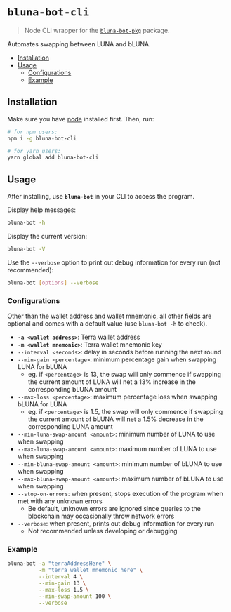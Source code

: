 <!-- omit in toc -->
# `bluna-bot-cli`

> Node CLI wrapper for the [`bluna-bot-pkg`](https://github.com/AaronCQL/bluna-bot/tree/main/bluna-bot-pkg) package.

Automates swapping between LUNA and bLUNA.

- [Installation](#installation)
- [Usage](#usage)
  - [Configurations](#configurations)
  - [Example](#example)

## Installation

Make sure you have [node](https://nodejs.org/en/) installed first. Then, run:

```sh
# for npm users:
npm i -g bluna-bot-cli

# for yarn users:
yarn global add bluna-bot-cli
```

## Usage

After installing, use **`bluna-bot`** in your CLI to access the program.

Display help messages:

```sh
bluna-bot -h
```

Display the current version:

```sh
bluna-bot -V
```

Use the `--verbose` option to print out debug information for every run (not recommended):

```sh
bluna-bot [options] --verbose
```

### Configurations

Other than the wallet address and wallet mnemonic, all other fields are optional and comes with a default value (use `bluna-bot -h` to check).

- **`-a <wallet address>`**: Terra wallet address
- **`-m <wallet mnemonic>`**: Terra wallet mnemonic key
- `--interval <seconds>`: delay in seconds before running the next round
- `--min-gain <percentage>`: minimum percentage gain when swapping LUNA for bLUNA
  - eg. if `<percentage>` is 13, the swap will only commence if swapping the current amount of LUNA will net a 13% increase in the corresponding bLUNA amount
- `--max-loss <percentage>`: maximum percentage loss when swapping bLUNA for LUNA
  - eg. if `<percentage>` is 1.5, the swap will only commence if swapping the current amount of bLUNA will net a 1.5% decrease in the corresponding LUNA amount
- `--min-luna-swap-amount <amount>`: minimum number of LUNA to use when swapping
- `--max-luna-swap-amount <amount>`: maximum number of LUNA to use when swapping
- `--min-bluna-swap-amount <amount>`: minimum number of bLUNA to use when swapping
- `--max-bluna-swap-amount <amount>`: maximum number of bLUNA to use when swapping
- `--stop-on-errors`: when present, stops execution of the program when met with any unknown errors
  - Be default, unknown errors are ignored since queries to the blockchain may occasionally throw network errors
- `--verbose`: when present, prints out debug information for every run
  - Not recommended unless developing or debugging

### Example

```sh
bluna-bot -a "terraAddressHere" \
          -m "terra wallet mnemonic here" \
          --interval 4 \
          --min-gain 13 \
          --max-loss 1.5 \
          --min-swap-amount 100 \
          --verbose
```
